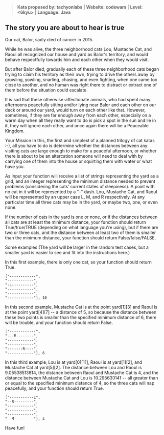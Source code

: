
> **Kata proposed by: tachyonlabs** |
**Website: codewars** |
**Level: <6kyu>** |
**Language: Java**

## The story you are about to hear is true

Our cat, Balor, sadly died of cancer in 2015.

While he was alive, the three neighborhood cats Lou, Mustache Cat, and Raoul all recognized our house and yard as Balor's territory, and would behave respectfully towards him and each other when they would visit.

But after Balor died, gradually each of these three neighborhood cats began trying to claim his territory as their own, trying to drive the others away by growling, yowling, snarling, chasing, and even fighting, when one came too close to another, and no human was right there to distract or extract one of them before the situation could escalate.

It is sad that these otherwise-affectionate animals, who had spent many afternoons peacefully sitting and/or lying near Balor and each other on our deck or around our yard, would turn on each other like that. However, sometimes, if they are far enough away from each other, especially on a warm day when all they really want to do is pick a spot in the sun and lie in it, they will ignore each other, and once again there will be a Peaceable Kingdom.

Your Mission
In this, the first and simplest of a planned trilogy of cat katas :-), all you have to do is determine whether the distances between any visiting cats are large enough to make for a peaceful afternoon, or whether there is about to be an altercation someone will need to deal with by carrying one of them into the house or squirting them with water or what have you.

As input your function will receive a list of strings representing the yard as a grid, and an integer representing the minimum distance needed to prevent problems (considering the cats' current states of sleepiness). A point with no cat in it will be represented by a "-" dash. Lou, Mustache Cat, and Raoul will be represented by an upper case L, M, and R respectively. At any particular time all three cats may be in the yard, or maybe two, one, or even none.

If the number of cats in the yard is one or none, or if the distances between all cats are at least the minimum distance, your function should return True/true/TRUE (depending on what language you're using), but if there are two or three cats, and the distance between at least two of them is smaller than the minimum distance, your function should return False/false/FALSE.

Some examples
(The yard will be larger in the random test cases, but a smaller yard is easier to see and fit into the instructions here.)

In this first example, there is only one cat, so your function should return True.
```
["------------",
"------------",
"-L----------",
"------------",
"------------",
"------------"], 10
```

In this second example, Mustache Cat is at the point yard[1][3] and Raoul is at the point yard[4][7] -- a distance of 5, so because the distance between these two points is smaller than the specified minimum distance of 6, there will be trouble, and your function should return False.

```
["------------",
"---M--------",
"------------",
"------------",
"-------R----",
"------------"], 6
```

In this third example, Lou is at yard[0][11], Raoul is at yard[1][2], and Mustache Cat at yard[5][2]. The distance between Lou and Raoul is 9.05538513814, the distance between Raoul and Mustache Cat is 4, and the distance between Mustache Cat and Lou is 10.295630141 -- all greater than or equal to the specified minimum distance of 4, so the three cats will nap peacefully, and your function should return True.

```
["-----------L",
"--R---------",
"------------",
"------------",
"------------",
"--M---------"], 4
```

Have fun!